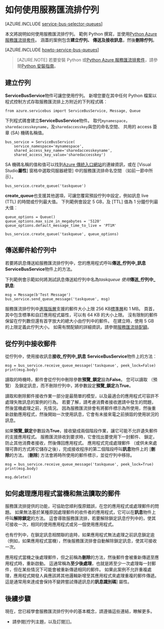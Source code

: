 <properties 
    pageTitle="如何使用 Python 服務匯流排佇列 |Microsoft Azure" 
    description="瞭解如何使用 Python 從 Azure 服務匯流排佇列。" 
    services="service-bus" 
    documentationCenter="python" 
    authors="sethmanheim" 
    manager="timlt" 
    editor=""/>

<tags 
    ms.service="service-bus" 
    ms.workload="na" 
    ms.tgt_pltfrm="na" 
    ms.devlang="python" 
    ms.topic="article" 
    ms.date="09/21/2016" 
    ms.author="sethm;lmazuel"/>


# <a name="how-to-use-service-bus-queues"></a>如何使用服務匯流排佇列

[AZURE.INCLUDE [service-bus-selector-queues](../../includes/service-bus-selector-queues.md)]

本文將說明如何使用服務匯流排佇列。 範例 Python 撰寫，並使用[Python Azure 服務匯流排套件][]。 涵蓋的案例包含**建立佇列、 傳送及接收訊息**，然後**刪除佇列**。

[AZURE.INCLUDE [howto-service-bus-queues](../../includes/howto-service-bus-queues.md)]

> [AZURE.NOTE] 若要安裝 Python 或[Python Azure 服務匯流排套件][]，請參閱[Python 安裝指南](../python-how-to-install.md)。

## <a name="create-a-queue"></a>建立佇列

**ServiceBusService**物件可讓您使用佇列。 新增您要在其中任何 Python 檔案以程式控制方式存取服務匯流排上方附近的下列程式碼︰

```
from azure.servicebus import ServiceBusService, Message, Queue
```

下列程式碼會建立**ServiceBusService**物件。 取代`mynamespace`， `sharedaccesskeyname`，及`sharedaccesskey`與您的命名空間、 共用的 access 簽章 (SA) 機碼名稱值。

```
bus_service = ServiceBusService(
    service_namespace='mynamespace',
    shared_access_key_name='sharedaccesskeyname',
    shared_access_key_value='sharedaccesskey')
```

SA 機碼名稱的值和值可以找到[Azure 傳統入口網站][]的連線資訊，或在 [Visual Studio**屬性**] 窗格中選取伺服器總管] 中的服務匯流排命名空間 （如前一節中所示）。

```
bus_service.create_queue('taskqueue')
```

**create_queue**也支援其他選項，可讓您覆寫預設佇列中設定，例如訊息 live (TTL) 的時間或佇列最大值。 下列範例會設定 5 GB，及 [TTL] 值為 1 分鐘佇列最大值︰

```
queue_options = Queue()
queue_options.max_size_in_megabytes = '5120'
queue_options.default_message_time_to_live = 'PT1M'

bus_service.create_queue('taskqueue', queue_options)
```

## <a name="send-messages-to-a-queue"></a>傳送郵件給佇列中

若要將訊息傳送給服務匯流排佇列中，您的應用程式呼叫**傳送\_佇列中\_訊息** **ServiceBusService**物件上的方法。

下列範例會示範如何將測試訊息傳送給佇列中名為*taskqueue 使用***傳送\_佇列中\_訊息**:

```
msg = Message(b'Test Message')
bus_service.send_queue_message('taskqueue', msg)
```

服務匯流排佇列中[進階版層](service-bus-premium-messaging.md)支援的郵件大小上限 256 KB[標準層](service-bus-premium-messaging.md)和 1 MB。 頁首，其中包含標準和自訂應用程式屬性，可以有 64 KB 的大小上限。 沒有限制的郵件保留在佇列數但還有首字放大的總大小由佇列中的郵件。 在建立時，使用 5 GB 的上限定義此佇列大小。 如需有關配額的詳細資訊，請參閱[服務匯流排配額][]。

## <a name="receive-messages-from-a-queue"></a>從佇列中接收郵件

從佇列中，使用接收訊息**接收\_佇列中\_訊息** **ServiceBusService**物件上的方法︰

```
msg = bus_service.receive_queue_message('taskqueue', peek_lock=False)
print(msg.body)
```

讀取的時機時，郵件會從佇列中刪除參數**預覽\_鎖定**設為**False**。 您可以讀取 （預覽） 及鎖定訊息，而不刪除佇列中，將參數設定**預覽\_鎖定**為**True**。

讀取和刪除郵件接收作業一部分是最簡單的模型，以及最適合的應用程式可容許不處理失敗訊息的案例的行為。 若要了解，請考慮消費者接收邀請中發生的問題，然後當機處理之前，先情況。 因為服務匯流排會有將郵件標示為所使用，然後重新啟動應用程式，然後開始一次使用訊息，它會有未接來電之前損毀的使用狀況的訊息。

如果**預覽\_鎖定**參數設為**True**，接收變成兩個階段作業，讓它可能不允許遺失郵件的支援應用程式。 服務匯流排收到要求時，它會找出要使用下一封郵件、 鎖定，防止其他消費者接收，然後傳回應用程式。 應用程式完成處理郵件 （或供未來處理可靠的方式將它儲存之後），完成接收程序的第二個階段呼叫**訊息**物件上的 [**刪除**的方法。 [**刪除**] 方法會將時所使用的郵件標示，並從佇列中移除。

```
msg = bus_service.receive_queue_message('taskqueue', peek_lock=True)
print(msg.body)

msg.delete()
```

## <a name="how-to-handle-application-crashes-and-unreadable-messages"></a>如何處理應用程式當機和無法讀取的郵件

服務匯流排提供的功能，可協助您順利復原錯誤，在您的應用程式或處理郵件的問題。 如果無法基於某種原因處理郵件的收件者的應用程式，它可以在**訊息**物件上呼叫**解除鎖定**的方法。 這會導致服務匯流排，若要解除鎖定訊息佇列中的，使其可接收一次，相同的使用應用程式或另一個使用應用程式。

也有佇列中，在鎖定訊息相關聯的逾時，如果應用程式無法處理之前訊息鎖定逾 （例如，如果應用程式當機），然後服務匯流排會自動解除鎖定訊息，使其可接收一次。

應用程式當機之後處理郵件，但之前稱為**刪除**的方法，然後郵件會被重新傳遞至應用程式時，重新啟動。 這通常稱為**至少後處理**，也就是將至少一次處理每一封郵件，但在某些情況下可能會被重新傳遞相同的郵件。 如果此案例不允許重複處理，應用程式開發人員應該將其他邏輯新增至其應用程式來處理重複的郵件傳遞。 這是通常用來達成會保持不變跨嘗試傳遞訊息的**訊息識別碼**] 屬性。

## <a name="next-steps"></a>後續步驟

現在，您已經學會服務匯流排佇列中的基本概念，請遵循這些連結，瞭解更多。

-   請參閱[佇列主題，以及訂閱][]。

[Azure 傳統入口網站]: https://manage.windowsazure.com
[Python Azure 服務匯流排套件]: https://pypi.python.org/pypi/azure-servicebus  
[佇列、 主題及訂閱]: service-bus-queues-topics-subscriptions.md
[服務匯流排配額]: service-bus-quotas.md
 
